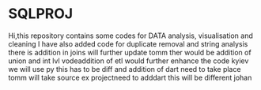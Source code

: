 # SQLPROJ
Hi,this repository contains some codes for DATA analysis, visualisation and cleaning
I have also added code for duplicate removal and string analysis
there is addition in joins will further update tomm
ther would be addition of union and int lvl vodeaddition of etl would further enhance the code
kyiev we will use py
this has to be diff and addition of dart need to take place
tomm will take source ex projectneed to adddart
this will be different johan
